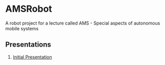 AMSRobot
========

A robot project for a lecture called AMS - Special aspects of autonomous mobile systems

Presentations
-------------
1. [Initial Presentation](http://stetro.github.io/AMSRobot/presentation/initial/#/title)
